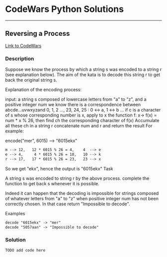 # CodeWars Python Solutions

---

## Reversing a Process


[Link to CodeWars](https://www.codewars.com/kata/5dad6e5264e25a001918a1fc) 

### Description

Suppose we know the process by which a string s was encoded to a string r (see explanation below). The aim of the kata is to decode this string r to get back the original string s.

Explanation of the encoding process:

input: a string s composed of lowercase letters from "a" to "z", and a positive integer num
we know there is a correspondence between abcde...uvwxyzand 0, 1, 2 ..., 23, 24, 25 : 0 <-> a, 1 <-> b ...
if c is a character of s whose corresponding number is x, apply to x the function f: x-> f(x) = num * x % 26, then find ch the corresponding character of f(x)
Accumulate all these ch in a string r
concatenate num and r and return the result
For example:

encode("mer", 6015)  -->  "6015ekx"

``` txt
m --> 12,   12 * 6015 % 26 = 4,    4  --> e
e --> 4,     4 * 6015 % 26 = 10,   10 --> k
r --> 17,   17 * 6015 % 26 = 23,   23 --> x
```

So we get "ekx", hence the output is "6015ekx"
Task

A string s was encoded to string r by the above process. complete the function to get back s whenever it is possible.

Indeed it can happen that the decoding is impossible for strings composed of whatever letters from "a" to "z" when positive integer num has not been correctly chosen. In that case return "Impossible to decode".

Examples

``` txt
decode "6015ekx" -> "mer"
decode "5057aan" -> "Impossible to decode"
```

### Solution

```
TODO add code here
```